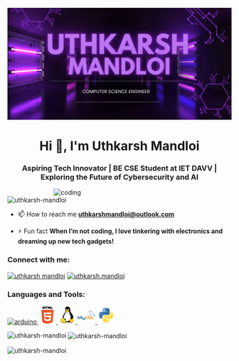 ![logo](https://github.com/Uthkarsh-Mandloi/Uthkarsh-Mandloi/blob/main/Purple%20and%20Black%20Futuristic%20AI%20Technology%20Banner%20(1).jpg)
<h1 align="center">Hi 👋, I'm Uthkarsh Mandloi</h1>
<h3 align="center">Aspiring Tech Innovator | BE CSE Student at IET DAVV | Exploring the Future of Cybersecurity and AI</h3>

<img align="right" alt="coding" width="400" src="https://images.squarespace-cdn.com/content/v1/5769fc401b631bab1addb2ab/1541580611624-TE64QGKRJG8SWAIUS7NS/coding-freak.gif">

<p align="left"> <img src="https://komarev.com/ghpvc/?username=uthkarsh-mandloi&label=Profile%20views&color=0e75b6&style=flat" alt="uthkarsh-mandloi" /> </p>

- 📫 How to reach me **uthkarshmandloi@outlook.com**

- ⚡ Fun fact **When I’m not coding, I love tinkering with electronics and dreaming up new tech gadgets!**

<h3 align="left">Connect with me:</h3>
<p align="left">
<a href="https://linkedin.com/in/uthkarsh mandloi" target="blank"><img align="center" src="https://raw.githubusercontent.com/rahuldkjain/github-profile-readme-generator/master/src/images/icons/Social/linked-in-alt.svg" alt="uthkarsh mandloi" height="30" width="40" /></a>
<a href="https://instagram.com/uthkarsh.mandloi" target="blank"><img align="center" src="https://raw.githubusercontent.com/rahuldkjain/github-profile-readme-generator/master/src/images/icons/Social/instagram.svg" alt="uthkarsh.mandloi" height="30" width="40" /></a>
</p>

<h3 align="left">Languages and Tools:</h3>
<p align="left"> <a href="https://www.arduino.cc/" target="_blank" rel="noreferrer"> <img src="https://cdn.worldvectorlogo.com/logos/arduino-1.svg" alt="arduino" width="40" height="40"/> </a> <a href="https://www.w3schools.com/cpp/" target="_blank" rel="noreferrer"> </a>  <a href="https://www.w3.org/html/" target="_blank" rel="noreferrer"> <img src="https://raw.githubusercontent.com/devicons/devicon/master/icons/html5/html5-original-wordmark.svg" alt="html5" width="40" height="40"/> </a> <a href="https://www.linux.org/" target="_blank" rel="noreferrer"> <img src="https://raw.githubusercontent.com/devicons/devicon/master/icons/linux/linux-original.svg" alt="linux" width="40" height="40"/> </a> <a href="https://www.mysql.com/" target="_blank" rel="noreferrer"> <img src="https://raw.githubusercontent.com/devicons/devicon/master/icons/mysql/mysql-original-wordmark.svg" alt="mysql" width="40" height="40"/> </a> <a href="https://www.python.org" target="_blank" rel="noreferrer"> <img src="https://raw.githubusercontent.com/devicons/devicon/master/icons/python/python-original.svg" alt="python" width="40" height="40"/> </a> </p>

<p><img align="left" src="https://github-readme-stats.vercel.app/api/top-langs?username=uthkarsh-mandloi&show_icons=true&locale=en&layout=compact" alt="uthkarsh-mandloi" /></p>

<p>&nbsp;<img align="center" src="https://github-readme-stats.vercel.app/api?username=uthkarsh-mandloi&show_icons=true&locale=en" alt="uthkarsh-mandloi" /></p>

<p><img align="center" src="https://github-readme-streak-stats.herokuapp.com/?user=uthkarsh-mandloi&" alt="uthkarsh-mandloi" /></p>
